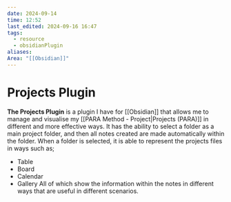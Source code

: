 ```yaml
---
date: 2024-09-14
time: 12:52
last_edited: 2024-09-16 16:47
tags:
  - resource
  - obsidianPlugin
aliases: 
Area: "[[Obsidian]]"
---
```

# Projects Plugin
**The Projects Plugin** is a plugin I have for [[Obsidian]] that allows me to manage and visualise my [[PARA Method - Project|Projects (PARA)]] in different and more effective ways.
It has the ability to select a folder as a main project folder, and then all notes created are made automatically within the folder.
When a folder is selected, it is able to represent the projects files in ways such as;
- Table
- Board
- Calendar
- Gallery
All of which show the information within the notes in different ways that are useful in different scenarios.
